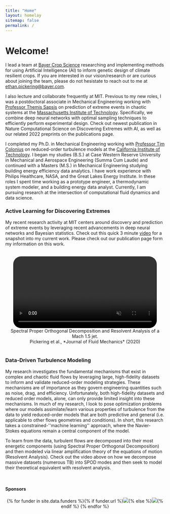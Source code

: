 ```yaml
---
title: "Home"
layout: homelay
sitemap: false
permalink: /
---
```


<style>
code {padding: 6px 8px; font-size: 90%;}
</style>

# Welcome!

I lead a team at <a href="https://www.bayer.com/en/agriculture" target="_blank">Bayer Crop Science</a> researching and implementing methods for using Artificial Intelligence (AI) to inform genetic design of climate resilient crops. If you are interested in our vision/research or are curious about joining the team, please do not hesistate to reach out to me at ethan.pickering@bayer.com.  

I also lecture and collaborate frequently at MIT. Previous to my new roles, I was a postdoctoral associate in Mechanical Engineering working with <a href="http://sandlab.mit.edu/" target="_blank">Professor Themis Sapsis</a> on prediction of extreme events in chaotic systems at the <a href="http://meche.mit.edu/" target="_blank">Massachusetts Institute of Technology</a>. Specifically, we combine deep neural networks with optimal sampling techniques to efficiently perform experimental design. Check out newest publication in Nature Computational Science on Discovering Extremes with AI, as well as our related 2022 preprints on the publications page.

I completed my Ph.D. in Mechanical Engineering working with <a href="https://www.colonius.caltech.edu/" target="_blank">Professor Tim Colonius</a> on reduced-order turbulence models at the <a href="https://www.caltech.edu/" target="_blank">California Institute of Technology</a>. I began my studies (B.S.) at Case Western Reserve University in Mechanical and Aerospace Engineering (Summa Cum Laude) and continued with a Masters (M.S.) in Mechanical Engineering studying building energy efficiency data analytics.  I have work experience with Philips Healthcare, NASA, and the Great Lakes Energy Institute.  In these roles I spent time working as a prototype engineer, a thermodynamic system modeler, and a building energy data analyst. Currently,  I am pursuing research at the intersection of computational fluid dynamics and data science.

### Active Learning for Discovering Extremes

My recent research activity at MIT centers around discovery and prediction of extreme
events by leveraging recent advancements in deep neural networks and Bayesian
statistics. Check out this quick 3 minute <a href="https://www.youtube.com/watch?v=ZYbB9TayxmQ" target="_blank">video</a> for a snapshot into my current work. Please check out our publication page form my information on this work.

<br/>

<div class="row" style="text-align:center">
<video controls autoplay muted loop width="90%" style="display:inline-block; border-radius: 25px; border:0px solid #FFF;">
  <source src="{{ site.url }}{{ site.baseurl }}/images/videos/jet_spod_resolvent.mp4" type="video/mp4">
  Your browser does not support the video tag.
</video>
  Spectral Proper Orthogonal Decomposition and Resolvent Analysis of a Mach 1.5 jet. 
<br/>
Pickering et al., *Journal of Fluid Mechanics* (2020)
</div>
<br/>

### Data-Driven Turbulence Modeling

My research investigates the fundamental mechanisms that exist in complex and chaotic fluid flows by leveraging large, high-fidelity datasets to inform and validate reduced-order modeling strategies. These mechanisms are of importance as they govern engineering quantities such as noise, drag, and efficiency. Unfortunately, both high-fidelity datasets and reduced order models, alone, can only provide limited insight into these mechanisms. In much of my research, I look to pose optimization problems where our models assimilate/learn various properties of turbulence from the data to yield reduced-order models that are both predictive and general (i.e. applicable to other flows geometries and conditions). In short, this research takes a constrained-''machine learning'' approach, where the Navier-Stokes equations remain a central component of the model.


To learn from the data, turbulent flows are decomposed into their most energetic components (using Spectral Proper Orthogonal Decomposition) and then modeled via linear amplification theory of the equations of motion (Resolvent Analysis). Check out the video above on how we decompose massive datasets (numerous TB) into SPOD modes and then seek to model their theoretical equivalent with resolvent analysis.


<br/>
<div class="well-md">
<h4>Sponsors</h3>
<div style='display:block; text-align:center; margin-left:auto; margin-right:auto;'>
 {% for funder in site.data.funders %}{% if funder.url %}<a href="{{funder.url}}" target="_blank"><img src='/images/logopic/{{ funder.image }}' style='max-height: 70px; max-width: 170px;'/></a>{% else %}<img src='/images/logopic/{{ funder.image }}' class='mycenter' style='max-height: 70px; max-width: 170px;'/>{% endif %}   {% endfor %}
</div>

</div>


